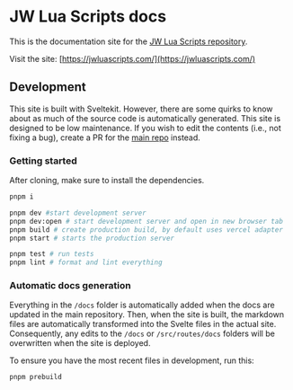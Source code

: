 # JW Lua Scripts docs

This is the documentation site for the [JW Lua Scripts repository](https://github.com/Nick-Mazuk/jw-lua-scripts).

Visit the site: [https://jwluascripts.com/](https://jwluascripts.com/)

## Development

This site is built with Sveltekit. However, there are some quirks to know about as much of the source code is automatically generated. This site is designed to be low maintenance. If you wish to edit the contents (i.e., not fixing a bug), create a PR for the [main repo](https://github.com/Nick-Mazuk/jw-lua-scripts) instead.

### Getting started

After cloning, make sure to install the dependencies.

```bash
pnpm i
```

```bash
pnpm dev #start development server
pnpm dev:open # start development server and open in new browser tab
pnpm build # create production build, by default uses vercel adapter
pnpm start # starts the production server

pnpm test # run tests
pnpm lint # format and lint everything
```

### Automatic docs generation

Everything in the `/docs` folder is automatically added when the docs are updated in the main repository. Then, when the site is built, the markdown files are automatically transformed into the Svelte files in the actual site. Consequently, any edits to the `/docs` or `/src/routes/docs` folders will be overwritten when the site is deployed.

To ensure you have the most recent files in development, run this:

```bash
pnpm prebuild
```
